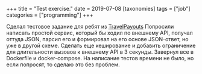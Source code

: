+++
title = "Test exercise."
date = 2019-07-08
[taxonomies]
tags = ["job"]
categories = ["programming"]
+++

Сделал тестовое задание для ребят из [TravelPayouts](https://www.travelpayouts.com/)
Попросили написать простой сервис, который бы ходил по внешнему API,
получал оттуда JSON, парсил его и формировал на его основе JSON-ответ,
но уже в другой схеме. Сделать еще кеширование и добавить ограничение
для длительности вызовов к внешнему API в 3 секунды. Завернул все в
Dockerfile и docker-compose. На написание тестов времени не было, но
если попросят, то сделаю это без проблем.

